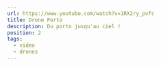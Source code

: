 ```yaml
---
url: https://www.youtube.com/watch?v=1RX2ry_pvfc
title: Drone Porto
description: Du porto jusqu'au ciel !
position: 2
tags:
  - video
  - drones
---
```

